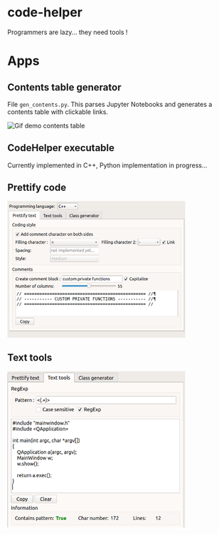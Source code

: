 # code-helper

Programmers are lazy... they need tools ! 


# Apps 

## Contents table generator

File `gen_contents.py`. This parses Jupyter Notebooks and generates
a contents table with clickable links.

![Gif demo contents table](res/demo-contents-table-generator.gif)

## CodeHelper executable

Currently implemented in C++, Python implementation in progress...


## Prettify code

<img src="res/screenshot_tab_prettify.png" width="400"/>

## Text tools

<img src="res/screenshot_tab_tools.png" width="400"/>
